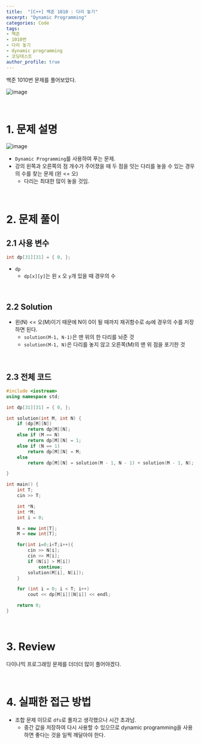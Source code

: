 ```yaml
---
title:  "[C++] 백준 1010 : 다리 놓기"
excerpt: "Dynamic Programming"
categories: Code
tags: 
- 백준
- 1010번
- 다리 놓기
- dynamic programming
- 코딩테스트
author_profile: true
---
```


백준 1010번 문제를 풀어보았다.

![image](https://user-images.githubusercontent.com/37764581/104124538-c167c280-5394-11eb-97b9-c875df1302ec.png)

<br>

# 1. 문제 설명

![image](https://user-images.githubusercontent.com/37764581/104124565-e9efbc80-5394-11eb-84e0-5221a7082845.png)

+ `Dynamic Programming`를 사용하여 푸는 문제.
+ 강의 왼쪽과 오른쪽의 점 개수가 주어졌을 때 두 점을 잇는 다리를 놓을 수 있는 경우의 수를 찾는 문제 (왼 <= 오)
  + 다리는 최대한 많이 놓을 것임.

<br>

# 2. 문제 풀이

## 2.1 사용 변수

```cpp
int dp[31][31] = { 0, };
```

+ `dp`
  + `dp[x][y]`는 왼 `x` 오 `y`개 있을 때  경우의 수

<br>

## 2.2 Solution

+ 왼(N) <= 오(M)이기 때문에 N이 0이 될 때까지 재귀함수로 `dp`에 경우의 수를 저장하면 된다.
  + `solution(M-1, N-1)`은 맨 위의 한 다리를 놔준 것
  + `solution(M-1, N)`은 다리를 놓지 않고 오른쪽(M)의 맨 위 점을 포기한 것



<br>

## 2.3 전체 코드

```cpp
#include <iostream>
using namespace std;

int dp[31][31] = { 0, };

int solution(int M, int N) {
	if (dp[M][N])
		return dp[M][N];
	else if (M == N)
		return dp[M][N] = 1;
	else if (N == 1)
		return dp[M][N] = M;
	else
		return dp[M][N] = solution(M - 1, N - 1) + solution(M - 1, N);

}

int main() {
	int T;
	cin >> T;

	int *N;
	int *M;
	int i = 0;

	N = new int[T];
	M = new int[T];

	for(int i=0;i<T;i++){
		cin >> N[i];
		cin >> M[i];
		if (N[i] > M[i])
			continue;
		solution(M[i], N[i]);
	}

	for (int i = 0; i < T; i++)
		cout << dp[M[i]][N[i]] << endl;

	return 0;
}
```
<br>

# 3. Review

다이나믹 프로그래밍 문제를 더더더 많이 풀어야겠다.

<br>

# 4. 실패한 접근 방법

+ 조합 문제 이므로 `dfs`로 풀자고 생각했으나 시간 초과남.
  + 중간 값을 저장하여 다시 사용할 수 있으므로 dynamic programming을 사용하면 좋다는 것을 일찍 깨달아야 한다.

